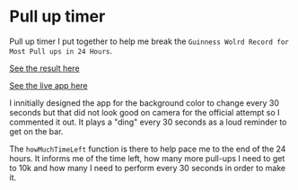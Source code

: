 <!-- @format -->

# Pull up timer
Pull up timer I put together to help me break the `Guinness Wolrd Record for Most Pull ups in 24 Hours`.

[See the result here](https://www.instagram.com/p/DEJ5cGHMPjR/)

[See the live app here](https://wr-pull-up-timer.netlify.app/)

I innitially designed the app for the background color to change every 30 seconds but that did not look good on camera for the official attempt so I commented it out.
It plays a "ding" every 30 seconds as a loud reminder to get on the bar.

The `howMuchTimeLeft` function is there to help pace me to the end of the 24 hours.
It informs me of the time left, how many more pull-ups I need to get to 10k and how many I need to perform every 30 seconds in order to make it.
